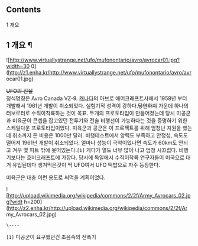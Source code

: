 ## Contents

    

1 개요

## 1 개요 ¶

![http://www.virtuallystrange.net/ufo/mufonontario/avro/avrocar01.jpg?width=30
0](http://z1.enha.kr/http://www.virtuallystrange.net/ufo/mufonontario/avro/avr
ocar01.jpg)  

<del>UFO의 진실</del>  
정식명칭은 Avro Canada VZ-9. [캐나다](%EC%BA%90%EB%82%98%EB%8B%A4.md)의 아브로
애어크래프트사에서 1958년 부터 개발해서 1961년 개발이 취소되었다. 실험기적 성격이 강하다.<del>당연하지</del> 가운데 하나의
터보로터로 수직이착륙하는 것이 목표. 두개의 프로토타입이 만들어졌는데 당시 미공군과 미육군이 콘셉을 잡고있던 전투기와 전술 비행선이
가능하다는 것을 증명하기 위한 스케일다운 프로토타입이었다. 미육군과 공군은 이 프로젝트를 위해 엄청난 지원을 했는데 취소까지 든 비용은
1000만 달러. 비행테스트에서 양력도 부족하고 안정성, 속도도 떨어져 1961년 개발이 취소되었다. 얼마나 성능이 극악이었나면 속도가
60km도 안되고 겨우 몇 피트 밖에 못떠있는다.`[1]` 게다가 열도 너무 많이 나고 엄청 시끄럽다. 비행기보다는 호버크래프트에 가깝다.
당시에 독일에서 수직이착륙 연구자들이 미국으로 대거 유입된데다 생겨먹은것이 딱 UFO여서 UFO 떡밥으로 자주 등장한다.  
  
미육군은 대충 이런 용도로 써먹을 계획이었다.

![http://upload.wikimedia.org/wikipedia/commons/2/2f/Army_Avrocars_02.jpg?widt
h=200](http://z2.enha.kr/http://upload.wikimedia.org/wikipedia/commons/2/2f/Ar
my_Avrocars_02.jpg)

`\----`

`[1]` 미공군이 요구했던건 초음속의 전폭기

